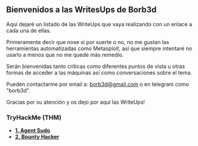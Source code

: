 ## Bienvenidos a las WritesUps de Borb3d

Aquí dejaré un listado de las WriteUps que vaya realizando con un enlace a cada una de ellas.

Primeramente decir que nose si por suerte o no, no me gustan las herramientas automatizadas como Metasploit, así que siempre intentaré no usarlo a menos que no me quede más remedio.

Serán bienvenidas tanto críticas como diferentes puntos de vista u otras formas de acceder a las máquinas así como conversaciones sobre el tema.

Pueden contactarme por email a: borb3d@gmail.com o en telegram como "borb3d".

Gracias por su atención y os dejo por aquí las WriteUps!

### TryHackMe (THM)
*  [**1. Agent Sudo**](AgentSudo.md)
*  [**2. Bounty Hacker**](bountyHacker.md)
